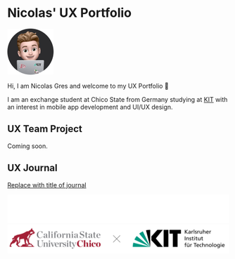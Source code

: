 # Nicolas' UX Portfolio

<img alt="Profile Avatar" src="./assets/profile.png" width="105px" height="105px" />

Hi, I am Nicolas Gres and welcome to my UX Portfolio 👋

I am an exchange student at Chico State from Germany studying at [KIT](https://www.kit.edu/english/index.php) with an interest in mobile app development and UI/UX design.

## UX Team Project

Coming soon.

## UX Journal

[Replace with title of journal](j01/)


![CSU Chico and KIT Logo](./assets/logos_dark.svg#gh-dark-mode-only)
![CSU Chico and KIT Logo](./assets/logos_light.svg#gh-light-mode-only)
